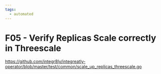 ```yaml
---
tags:
  - automated
---
```


# F05 - Verify Replicas Scale correctly in Threescale

https://github.com/integr8ly/integreatly-operator/blob/master/test/common/scale_up_replicas_threescale.go
